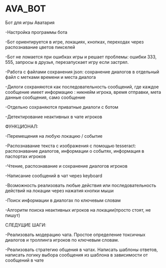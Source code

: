 # AVA_BOT

Бот для игры Аватария


-Настройка программы бота

-Бот ориентируется в игре, локациях, кнопках, переходах через распознавание цветов пикселей 

-Бот не ломается при ошибках игры и решает проблемы: ошибки 333, 555, запросы в друзья, перезапускает игру если застрял.

-Работа с файлами сохранения json: сохранение диалогов в отдельный файл с метками времени и места диалога

-Дилоги сохраняются как последовательность сообщений, где каждое сообщение имеет информацию : никнейм игрока, время отправки, мета данные сообщения, само сообщение

-Отдельно сохраняются приватные диалоги с ботом

-Детектирование неактивных в чате игроков



ФУНКЦИОНАЛ:


-Перемещения на любую локацию / событие

-Распознавание текста с изображения с помощью tesseract: распознавание диалогов, информации о событях, информация в паспортах игроков

-Чтение, распознавание и сохранение диалогов игроков

-Написание сообщений в чат через keyboard

-Возможность реализовать любые действия или последовательность действий на локации через нажатия кнопки мыши

-Поиск информации в диалогах по ключевым словам

-Алгоритм поиска неактивных игроков на локации(просто стоят, не пишут)



 СЛЕДУЩИЕ ШАГИ:

 
-Реализовать модерацию чата. Простое определение токсичных диалогов и троллинга игроков по ключевым словам.

-Реализовать стратегию общения в чатах. Написать шаблоны ответов, написать логику выбора сообщения из шаблона в зависимости от сообщений в чате

